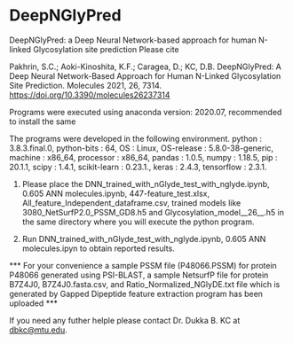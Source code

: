 # DeepNGlyPred

DeepNGlyPred: a Deep Neural Network-based approach for human N-linked Glycosylation site prediction 
Please cite

Pakhrin, S.C.; Aoki-Kinoshita, K.F.; Caragea, D.; KC, D.B. DeepNGlyPred: A Deep Neural Network-Based Approach for Human N-Linked Glycosylation Site Prediction. Molecules 2021, 26, 7314. https://doi.org/10.3390/molecules26237314


Programs were executed using anaconda version: 2020.07, recommended to install the same 
      
      
  The programs were developed in the following environment. 
      python              : 3.8.3.final.0,
      python-bits         : 64,
      OS                  : Linux,
      OS-release          : 5.8.0-38-generic,
      machine             : x86_64,
      processor           : x86_64,
      pandas              : 1.0.5,
      numpy               : 1.18.5,
      pip                 : 20.1.1,
      scipy               : 1.4.1,
      scikit-learn        : 0.23.1.,
      keras               : 2.4.3,
      tensorflow          : 2.3.1.
      
      
      
 1. Please place the DNN_trained_with_nGlyde_test_with_nglyde.ipynb, 0.605 ANN molecules.ipynb, 447-feature_test.xlsx, All_feature_Independent_dataframe.csv, trained models like 3080_NetSurfP2.0_PSSM_GD8.h5 and
   Glycosylation_model__26__.h5 in the same directory where you will execute the python program.
   
   
2. Run DNN_trained_with_nGlyde_test_with_nglyde.ipynb,  0.605 ANN molecules.ipyn to obtain reported results.


*** For your convenience a sample PSSM file (P48066.PSSM) for protein P48066 generated using PSI-BLAST,  a sample NetsurfP file for protein B7Z4J0, B7Z4J0.fasta.csv, and Ratio_Normalized_NGlyDE.txt file which is generated by Gapped Dipeptide feature extraction program has been uploaded   ***


If you need any futher helple please contact Dr. Dukka B. KC at dbkc@mtu.edu.

                                          
